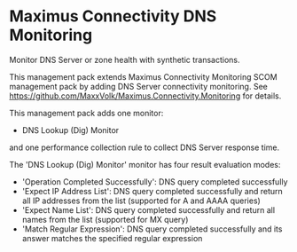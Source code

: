 # Maximus Connectivity DNS Monitoring

Monitor DNS Server or zone health with synthetic transactions.

This management pack extends Maximus Connectivity Monitoring SCOM management pack by adding DNS Server connectivity monitoring. See https://github.com/MaxxVolk/Maximus.Connectivity.Monitoring for details.

This management pack adds one monitor:
  - DNS Lookup (Dig) Monitor

and one performance collection rule to collect DNS Server response time.

The 'DNS Lookup (Dig) Monitor' monitor has four result evaluation modes:
  - 'Operation Completed Successfully': DNS query completed successfully
  - 'Expect IP Address List': DNS query completed successfully and return all IP addresses from the list (supported for A and AAAA queries)
  - 'Expect Name List': DNS query completed successfully and return all names from the list (supported for MX query)
  - 'Match Regular Expression': DNS query completed successfully and its answer matches the specified regular expression